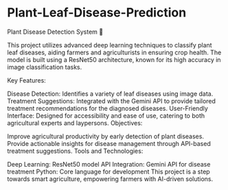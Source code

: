 # Plant-Leaf-Disease-Prediction

Plant Disease Detection System 🌿

This project utilizes advanced deep learning techniques to classify plant leaf diseases, aiding farmers and agriculturists in ensuring crop health. The model is built using a ResNet50 architecture, known for its high accuracy in image classification tasks.

Key Features:

Disease Detection: Identifies a variety of leaf diseases using image data.
Treatment Suggestions: Integrated with the Gemini API to provide tailored treatment recommendations for the diagnosed diseases.
User-Friendly Interface: Designed for accessibility and ease of use, catering to both agricultural experts and laypersons.
Objectives:

Improve agricultural productivity by early detection of plant diseases.
Provide actionable insights for disease management through API-based treatment suggestions.
Tools and Technologies:

Deep Learning: ResNet50 model
API Integration: Gemini API for disease treatment
Python: Core language for development
This project is a step towards smart agriculture, empowering farmers with AI-driven solutions.
